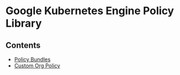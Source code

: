 # Google Kubernetes Engine Policy Library

## Contents
- [Policy Bundles](Policy_Bundles.md)
- [Custom Org Policy](gke-custom-org-policy/samples/)
